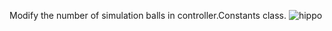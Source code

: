 Modify the number of simulation balls in controller.Constants class.
![hippo](https://mega.nz/file/6mgRgJoS#7b-Ccw0FyWWD6V9K0cyDltQn7M4WuTqzoGhmJw2AiTI)
